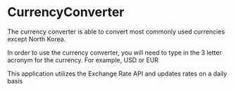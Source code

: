 # CurrencyConverter

The currency converter is able to convert most commonly used currencies except North Korea.

In order to use the currency converter, you will need to type in the 3 letter acronym for the currency. For example, USD or EUR

This application utilizes the Exchange Rate API and updates rates on a daily basis
 

